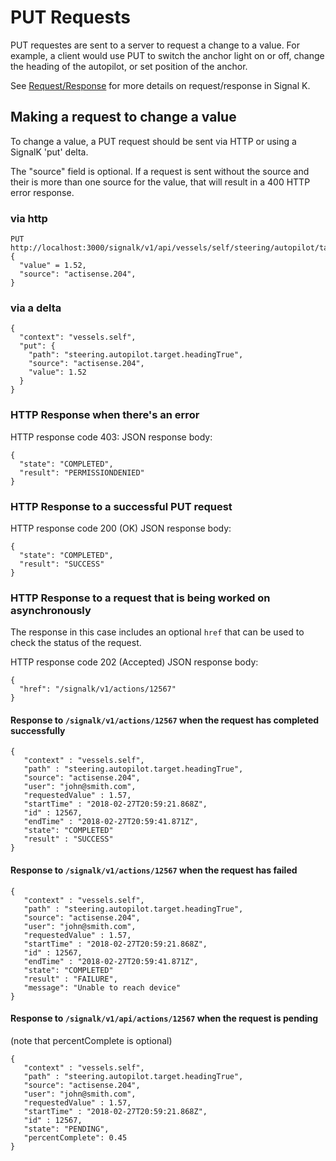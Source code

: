 # PUT Requests

PUT requestes are sent to a server to request a change to a value. For example, a client would use PUT to switch the anchor light on or off, change the heading of the autopilot, or set position of the anchor.

See [Request/Response](request_response.md) for more details on request/response in Signal K.

## Making a request to change a value
To change a value, a PUT request should be sent via HTTP or using a SignalK 'put' delta. 

The "source" field is optional. If a request is sent without the source and their is more than one source for the value, that will result in a  400 HTTP error response.

### via http
```
PUT http://localhost:3000/signalk/v1/api/vessels/self/steering/autopilot/target/headingTrue
{
  "value" = 1.52,
  "source": "actisense.204",
}
```

### via a delta
```
{
  "context": "vessels.self",
  "put": {
    "path": "steering.autopilot.target.headingTrue",
    "source": "actisense.204",
    "value": 1.52
  }
}
```
### HTTP Response when there's an error

HTTP response code 403:
JSON response body:
```
{
  "state": "COMPLETED",
  "result": "PERMISSIONDENIED"
}
```

### HTTP Response to a successful PUT request

HTTP response code 200 (OK)
JSON response body:
```
{
  "state": "COMPLETED",
  "result": "SUCCESS"
}
```

### HTTP Response to a request that is being worked on asynchronously

The response in this case includes an optional `href` that can be used to check the status of the request.

HTTP response code 202 (Accepted)
JSON response body:
```
{
  "href": "/signalk/v1/actions/12567"
}
```

#### Response to `/signalk/v1/actions/12567` when the request has completed successfully 

```
{
   "context" : "vessels.self",
   "path" : "steering.autopilot.target.headingTrue",
   "source": "actisense.204",
   "user": "john@smith.com",
   "requestedValue" : 1.57,
   "startTime" : "2018-02-27T20:59:21.868Z",
   "id" : 12567,
   "endTime" : "2018-02-27T20:59:41.871Z",
   "state": "COMPLETED"
   "result" : "SUCCESS"
}
```

#### Response to `/signalk/v1/actions/12567` when the request has failed

```
{
   "context" : "vessels.self",
   "path" : "steering.autopilot.target.headingTrue",
   "source": "actisense.204",
   "user": "john@smith.com",
   "requestedValue" : 1.57,
   "startTime" : "2018-02-27T20:59:21.868Z",
   "id" : 12567,
   "endTime" : "2018-02-27T20:59:41.871Z",
   "state": "COMPLETED"
   "result" : "FAILURE",
   "message": "Unable to reach device"
}
```

#### Response to `/signalk/v1/api/actions/12567` when the request is pending
(note that percentComplete is optional)
```
{
   "context" : "vessels.self",
   "path" : "steering.autopilot.target.headingTrue",
   "source": "actisense.204",
   "user": "john@smith.com",
   "requestedValue" : 1.57,
   "startTime" : "2018-02-27T20:59:21.868Z",
   "id" : 12567,
   "state": "PENDING",
   "percentComplete": 0.45
}
```

